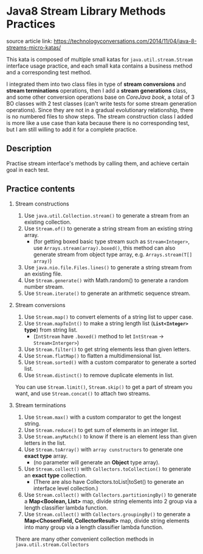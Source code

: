 # Java8 Stream Library Methods Practices

source article link: https://technologyconversations.com/2014/11/04/java-8-streams-micro-katas/

This kata is composed of multiple small katas for `java.util.stream.Stream` interface usage practice, 
and each small kata contains a business method and a corresponding test method.

I integrated them into two class files in type of **stream conversions** and **stream terminations** operations,
then I add a **stream generations** class, and some other conversion operations base on *CoreJava book*, 
a total of 3 BO classes with 2 test classes (can't write tests for some stream generation operations).
Since they are not in a gradual evolutionary relationship,
there is no numbered files to show steps.
The stream construction class I added is more like a use case than kata 
because there is no corresponding test, but I am still willing to add it for a complete practice.

## Description

Practise stream interface's methods by calling them, and achieve certain goal in each test.

## Practice contents

1. Stream constructions
    1. Use `java.util.Collection.stream()` to generate a stream from an existing collection.
    2. Use `Stream.of()` to generate a string stream from an existing string array.
        * (for getting boxed basic type stream such as `Stream<Integer>`, use `Arrays.stream(array).boxed()`, 
            this method can also generate stream from object type array, e.g. `Arrays.stream(T[] array)`)
    3. Use `java.nio.file.Files.lines()` to generate a string stream from an existing file.
    4. Use `Stream.generate()` with Math.random() to generate a random number stream.
    5. Use `Stream.iterate()` to generate an arithmetic sequence stream.
     
2. Stream conversions
    1. Use `Stream.map()` to convert elements of a string list to upper case.
    2. Use `Stream.mapToInt()` to make a string length list (**`List<Integer>` type**) from string list.
        * (`IntStream` have `.boxed()` method to let `IntStream` -> `Stream<Interger>`)
    3. Use `Stream.filter()` to get string elements less than given letters.
    4. Use `Stream.flatMap()` to flatten a multidimensional list.
    5. Use `Stream.sorted()` with a custom comparator to generate a sorted list.
    6. Use `Stream.distinct()` to remove duplicate elements in list.
    
    You can use `Stream.limit()`, `Stream.skip()` to get a part of stream you want,
        and use `Stream.concat()` to attach two streams.

3. Stream terminations
    1. Use `Stream.max()` with a custom comparator to get the longest string.
    2. Use `Stream.reduce()` to get sum of elements in an integer list.
    3. Use `Stream.anyMatch()` to know if there is an element less than given letters in the list.
    4. Use `Stream.toArray()` with `array cunstructors` to generate one **exact type** array.
        * (no parameter will generate an **Object** type array).
    5. Use `Stream.collect()` with `Collectors.toCollection()` to generate an **exact type** collection.
        * (There are also have Collectors.toList|toSet() to generate an interface level collection.)
    6. Use `Stream.collect()` with `Collectors.partitioningBy()` to generate a **Map<Boolean, List<ElementType>>** map,
        divide string elements into 2 group via a length classifier lambda function.
    7. Use `Stream.collect()` with `Collectors.groupingBy()` to generate a **Map<ChosenField, CollectorResult>** map,
        divide string elements into many group via a length classifier lambda function.
    
    There are many other convenient collection methods in `java.util.stream.Collectors`